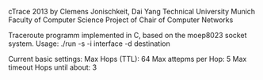cTrace
2013 by Clemens Jonischkeit, Dai Yang
Technical University Munich
Faculty of Computer Science
Project of Chair of Computer Networks

Traceroute programm implemented in C, based on the moep8023 socket system.
Usage: ./run -s <socket> -i interface -d destination

Current basic settings:
Max Hops (TTL): 64
Max attepms per Hop: 5
Max timeout Hops until about: 3
